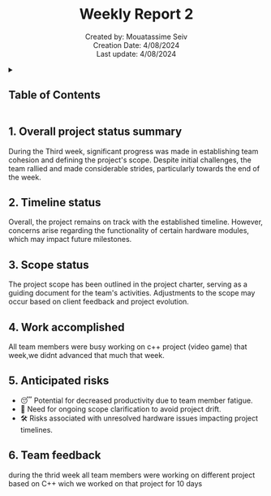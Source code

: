 <h1 align="center">Weekly Report 2</h1>

<p align="center">
Created by: Mouatassime Seiv <br> Creation Date: 4/08/2024 <br> Last update: 4/08/2024
</p>

<details>
<summary>

## Table of Contents

</summary>

- [Table of Contents](#table-of-contents)
- [1. Overall project status summary](#1-overall-project-status-summary)
- [2. Resources status](#4-resources-status)
- [3. Scope status](#5-scope-status)
- [4. Work accomplished](#6-work-accomplished)
- [5. Anticipated risks](#7-anticipated-risks)
- [6. Team feedback](#8-team-feedback)

</details>

## 1. Overall project status summary

During the Third week, significant progress was made in establishing team cohesion and defining the project's scope. Despite initial challenges, the team rallied and made considerable strides, particularly towards the end of the week.

## 2. Timeline status

Overall, the project remains on track with the established timeline. However, concerns arise regarding the functionality of certain hardware modules, which may impact future milestones.

## 3. Scope status

The project scope has been outlined in the project charter, serving as a guiding document for the team's activities. Adjustments to the scope may occur based on client feedback and project evolution.

## 4. Work accomplished
 All team members were busy working on c++ project (video game) that week,we didnt advanced that much that week.

## 5. Anticipated risks

- 😴 Potential for decreased productivity due to team member fatigue.
- 🎯 Need for ongoing scope clarification to avoid project drift.
- 🛠️ Risks associated with unresolved hardware issues impacting project timelines.

## 6. Team feedback

during the thrid week all team members were working on different project based on C++ wich we worked on that project for 10 days